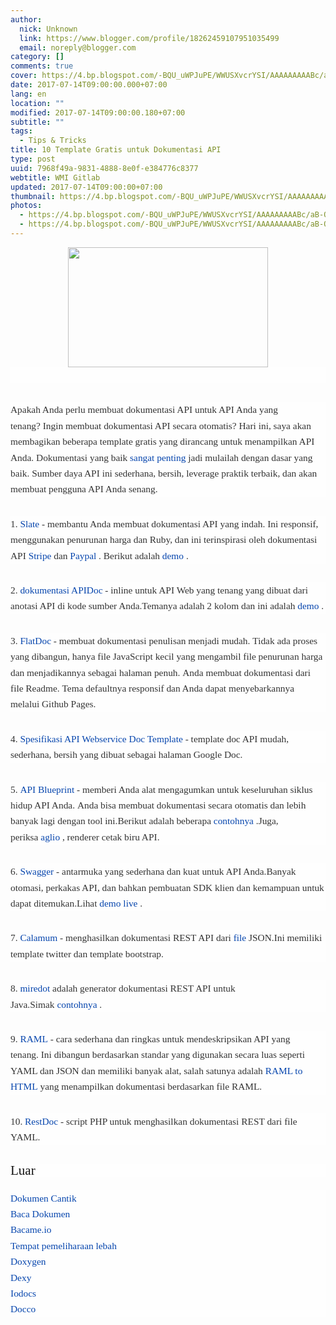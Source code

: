 ```yaml
---
author:
  nick: Unknown
  link: https://www.blogger.com/profile/18262459107951035499
  email: noreply@blogger.com
category: []
comments: true
cover: https://4.bp.blogspot.com/-BQU_uWPJuPE/WWUSXvcrYSI/AAAAAAAAABc/aB-OuOg_gfMhS2VUZUWkzeWq3UGOyKjkwCLcBGAs/s320/images.png
date: 2017-07-14T09:00:00.000+07:00
lang: en
location: ""
modified: 2017-07-14T09:00:00.180+07:00
subtitle: ""
tags:
  - Tips & Tricks
title: 10 Template Gratis untuk Dokumentasi API
type: post
uuid: 7968f49a-9831-4888-8e0f-e384776c8377
webtitle: WMI Gitlab
updated: 2017-07-14T09:00:00+07:00
thumbnail: https://4.bp.blogspot.com/-BQU_uWPJuPE/WWUSXvcrYSI/AAAAAAAAABc/aB-OuOg_gfMhS2VUZUWkzeWq3UGOyKjkwCLcBGAs/s320/images.png
photos:
  - https://4.bp.blogspot.com/-BQU_uWPJuPE/WWUSXvcrYSI/AAAAAAAAABc/aB-OuOg_gfMhS2VUZUWkzeWq3UGOyKjkwCLcBGAs/s320/images.png
  - https://4.bp.blogspot.com/-BQU_uWPJuPE/WWUSXvcrYSI/AAAAAAAAABc/aB-OuOg_gfMhS2VUZUWkzeWq3UGOyKjkwCLcBGAs/s320/images.png
---
```


<div class="separator" style="clear: both; text-align: center;"><a href="https://4.bp.blogspot.com/-BQU_uWPJuPE/WWUSXvcrYSI/AAAAAAAAABc/aB-OuOg_gfMhS2VUZUWkzeWq3UGOyKjkwCLcBGAs/s1600/images.png" imageanchor="1" style="margin-left: 1em; margin-right: 1em;" rel="noopener noreferer nofollow"><img border="0" data-original-height="297" data-original-width="495" height="192" src="https://4.bp.blogspot.com/-BQU_uWPJuPE/WWUSXvcrYSI/AAAAAAAAABc/aB-OuOg_gfMhS2VUZUWkzeWq3UGOyKjkwCLcBGAs/s320/images.png" width="320"></a></div><div style="background-color: #fefefe; color: #333333; font-family: &quot;Droid Serif&quot;, serif; font-size: 1.1em; line-height: 1.65em; margin-bottom: 30px;"><span class="notranslate"><br></span></div><div style="background-color: #fefefe; color: #333333; font-family: &quot;Droid Serif&quot;, serif; font-size: 1.1em; line-height: 1.65em; margin-bottom: 30px;"><span class="notranslate">Apakah Anda perlu membuat dokumentasi API untuk API Anda yang tenang?</span>&nbsp;<span class="notranslate">Ingin membuat dokumentasi API secara otomatis?</span>&nbsp;<span class="notranslate">Hari ini, saya akan membagikan beberapa template gratis yang dirancang untuk menampilkan API Anda.</span>&nbsp;<span class="notranslate">Dokumentasi yang baik&nbsp;<a href="http://translate.googleusercontent.com/translate_c?depth=3&amp;nv=1&amp;rurl=translate.google.com&amp;sl=auto&amp;sp=nmt4&amp;tl=id&amp;u=http://blog.parse.com/learn/engineering/designing-great-api-docs/&amp;usg=ALkJrhjJ9UzZxZkhpPMQKlUDm2XTtu_18g" style="color: #0645ad; text-decoration: none;" rel="noopener noreferer nofollow">sangat</a>&nbsp;<a href="http://translate.googleusercontent.com/translate_c?depth=3&amp;nv=1&amp;rurl=translate.google.com&amp;sl=auto&amp;sp=nmt4&amp;tl=id&amp;u=http://bradfults.com/the-best-api-documentation/&amp;usg=ALkJrhjAZ5taGcH8SV66OoOO2IxrxrGAXQ" style="color: #0645ad; text-decoration: none;" rel="noopener noreferer nofollow">penting</a>&nbsp;jadi mulailah dengan dasar yang baik.</span>&nbsp;<span class="notranslate">Sumber daya API ini sederhana, bersih, leverage praktik terbaik, dan akan membuat pengguna API Anda senang.</span><br><span id="more-5920"></span></div><div style="background-color: #fefefe; color: #333333; font-family: &quot;Droid Serif&quot;, serif; font-size: 1.1em; line-height: 1.65em; margin-bottom: 30px;"><span class="notranslate">1.&nbsp;<a href="https://translate.googleusercontent.com/translate_c?depth=3&amp;nv=1&amp;rurl=translate.google.com&amp;sl=auto&amp;sp=nmt4&amp;tl=id&amp;u=https://github.com/tripit/slate&amp;usg=ALkJrhg2pqJAWkh8cYlpVMJBHXHqfBIcJA" style="color: #0645ad; text-decoration: none;" rel="noopener noreferer nofollow">Slate</a>&nbsp;- membantu Anda membuat dokumentasi API yang indah.</span>&nbsp;<span class="notranslate">Ini responsif, menggunakan penurunan harga dan Ruby, dan ini terinspirasi oleh dokumentasi API&nbsp;<a href="https://translate.googleusercontent.com/translate_c?depth=3&amp;nv=1&amp;rurl=translate.google.com&amp;sl=auto&amp;sp=nmt4&amp;tl=id&amp;u=https://stripe.com/docs/api&amp;usg=ALkJrhjSV-y-SjG5iB3WJZq98z61San1gg" style="color: #0645ad; text-decoration: none;" rel="noopener noreferer nofollow">Stripe</a>&nbsp;dan&nbsp;<a href="https://translate.googleusercontent.com/translate_c?depth=3&amp;nv=1&amp;rurl=translate.google.com&amp;sl=auto&amp;sp=nmt4&amp;tl=id&amp;u=https://developer.paypal.com/webapps/developer/docs/api/&amp;usg=ALkJrhjo8sUOWHn_iReAuxbTCkeZvTK4Ng" style="color: #0645ad; text-decoration: none;" rel="noopener noreferer nofollow">Paypal</a>&nbsp;.</span>&nbsp;<span class="notranslate">Berikut adalah&nbsp;<a href="http://translate.googleusercontent.com/translate_c?depth=3&amp;nv=1&amp;rurl=translate.google.com&amp;sl=auto&amp;sp=nmt4&amp;tl=id&amp;u=http://tripit.github.io/slate/&amp;usg=ALkJrhgTwgSluipPsg4u47I_oMDuMyKmQA" style="color: #0645ad; text-decoration: none;" rel="noopener noreferer nofollow">demo</a>&nbsp;.</span></div><div style="background-color: #fefefe; color: #333333; font-family: &quot;Droid Serif&quot;, serif; font-size: 1.1em; line-height: 1.65em; margin-bottom: 30px;"><span class="notranslate">2.&nbsp;<a href="http://translate.googleusercontent.com/translate_c?depth=3&amp;nv=1&amp;rurl=translate.google.com&amp;sl=auto&amp;sp=nmt4&amp;tl=id&amp;u=http://apidocjs.com/&amp;usg=ALkJrhhUSOpJpvkVF7Q7z8zRiDfRcg92LA" style="color: #0645ad; text-decoration: none;" rel="noopener noreferer nofollow">dokumentasi APIDoc</a>&nbsp;- inline untuk API Web yang tenang yang dibuat dari anotasi API di kode sumber Anda.</span><span class="notranslate">Temanya adalah 2 kolom dan ini adalah&nbsp;<a href="http://translate.googleusercontent.com/translate_c?depth=3&amp;nv=1&amp;rurl=translate.google.com&amp;sl=auto&amp;sp=nmt4&amp;tl=id&amp;u=http://apidocjs.com/example_basic/&amp;usg=ALkJrhj2LclCD7E6CWJlVlnfs-PVNYY0OQ" style="color: #0645ad; text-decoration: none;" rel="noopener noreferer nofollow">demo</a>&nbsp;.</span></div><div style="background-color: #fefefe; color: #333333; font-family: &quot;Droid Serif&quot;, serif; font-size: 1.1em; line-height: 1.65em; margin-bottom: 30px;"><span class="notranslate">3.&nbsp;<a href="http://translate.googleusercontent.com/translate_c?depth=3&amp;nv=1&amp;rurl=translate.google.com&amp;sl=auto&amp;sp=nmt4&amp;tl=id&amp;u=http://ricostacruz.com/flatdoc/&amp;usg=ALkJrhhANuaQP1QCmcn2abvN8BiSU3e4WA" style="color: #0645ad; text-decoration: none;" rel="noopener noreferer nofollow">FlatDoc</a>&nbsp;- membuat dokumentasi penulisan menjadi mudah.</span>&nbsp;<span class="notranslate">Tidak ada proses yang dibangun, hanya file JavaScript kecil yang mengambil file penurunan harga dan menjadikannya sebagai halaman penuh.</span>&nbsp;<span class="notranslate">Anda membuat dokumentasi dari file Readme.</span>&nbsp;<span class="notranslate">Tema defaultnya responsif dan Anda dapat menyebarkannya melalui Github Pages.</span></div><div style="background-color: #fefefe; color: #333333; font-family: &quot;Droid Serif&quot;, serif; font-size: 1.1em; line-height: 1.65em; margin-bottom: 30px;"><span class="notranslate">4.&nbsp;<a href="https://translate.googleusercontent.com/translate_c?depth=3&amp;nv=1&amp;rurl=translate.google.com&amp;sl=auto&amp;sp=nmt4&amp;tl=id&amp;u=https://docs.google.com/document/d/1HSQ3Fe77hnthw8hizqvXJU-qGEPHavMkctvCCadkVbY/edit%3Fpli%3D1&amp;usg=ALkJrhgZxEA8U5wr2wPtWIDc55P9UQWQKg" style="color: #0645ad; text-decoration: none;" rel="noopener noreferer nofollow">Spesifikasi API Webservice Doc Template</a>&nbsp;- template doc API mudah, sederhana, bersih yang dibuat sebagai halaman Google Doc.</span></div><div style="background-color: #fefefe; color: #333333; font-family: &quot;Droid Serif&quot;, serif; font-size: 1.1em; line-height: 1.65em; margin-bottom: 30px;"><span class="notranslate">5.&nbsp;<a href="https://translate.googleusercontent.com/translate_c?depth=3&amp;nv=1&amp;rurl=translate.google.com&amp;sl=auto&amp;sp=nmt4&amp;tl=id&amp;u=https://apiblueprint.org/&amp;usg=ALkJrhhFhZ0fBMhVQ3g51g_wquHLdJ_kWA" style="color: #0645ad; text-decoration: none;" rel="noopener noreferer nofollow">API Blueprint</a>&nbsp;- memberi Anda alat mengagumkan untuk keseluruhan siklus hidup API Anda.</span>&nbsp;<span class="notranslate">Anda bisa membuat dokumentasi secara otomatis dan lebih banyak lagi dengan tool ini.</span><span class="notranslate">Berikut adalah beberapa&nbsp;<a href="https://translate.googleusercontent.com/translate_c?depth=3&amp;nv=1&amp;rurl=translate.google.com&amp;sl=auto&amp;sp=nmt4&amp;tl=id&amp;u=https://github.com/apiaryio/api-blueprint/tree/master/examples&amp;usg=ALkJrhiYYxOuE5Tp9tLD7W8p9KUwRoOxHw" style="color: #0645ad; text-decoration: none;" rel="noopener noreferer nofollow">contohnya</a>&nbsp;.</span><span class="notranslate">Juga, periksa&nbsp;<a href="https://translate.googleusercontent.com/translate_c?depth=3&amp;nv=1&amp;rurl=translate.google.com&amp;sl=auto&amp;sp=nmt4&amp;tl=id&amp;u=https://github.com/danielgtaylor/aglio&amp;usg=ALkJrhhhEcdRvYTIv_YHM_H-iuJ4VKs0wQ" style="color: #0645ad; text-decoration: none;" rel="noopener noreferer nofollow">aglio</a>&nbsp;, renderer cetak biru API.</span></div><div style="background-color: #fefefe; color: #333333; font-family: &quot;Droid Serif&quot;, serif; font-size: 1.1em; line-height: 1.65em; margin-bottom: 30px;"><span class="notranslate">6.&nbsp;<a href="http://translate.googleusercontent.com/translate_c?depth=3&amp;nv=1&amp;rurl=translate.google.com&amp;sl=auto&amp;sp=nmt4&amp;tl=id&amp;u=http://swagger.io/&amp;usg=ALkJrhjskTnMks78ZXeZ7E4FoL_FHfdMhQ" style="color: #0645ad; text-decoration: none;" rel="noopener noreferer nofollow">Swagger</a>&nbsp;- antarmuka yang sederhana dan kuat untuk API Anda.</span><span class="notranslate">Banyak otomasi, perkakas API, dan bahkan pembuatan SDK klien dan kemampuan untuk dapat ditemukan.</span><span class="notranslate">Lihat&nbsp;<a href="http://translate.googleusercontent.com/translate_c?depth=3&amp;nv=1&amp;rurl=translate.google.com&amp;sl=auto&amp;sp=nmt4&amp;tl=id&amp;u=http://petstore.swagger.io/&amp;usg=ALkJrhhb7GiytN9Yb2iPNqjsOYXN_48VLw" style="color: #0645ad; text-decoration: none;" rel="noopener noreferer nofollow">demo live</a>&nbsp;.</span></div><div style="background-color: #fefefe; color: #333333; font-family: &quot;Droid Serif&quot;, serif; font-size: 1.1em; line-height: 1.65em; margin-bottom: 30px;"><span class="notranslate">7.&nbsp;<a href="https://translate.googleusercontent.com/translate_c?depth=3&amp;nv=1&amp;rurl=translate.google.com&amp;sl=auto&amp;sp=nmt4&amp;tl=id&amp;u=https://github.com/malachheb/calamum&amp;usg=ALkJrhgW76gwP4ZyI9ZY-gWs0eKLZt_lKg" style="color: #0645ad; text-decoration: none;" rel="noopener noreferer nofollow">Calamum</a>&nbsp;- menghasilkan dokumentasi REST API dari&nbsp;<a href="https://github.com/malachheb/calamum/blob/master/sample/sample.json" style="color: #0645ad; text-decoration: none;" rel="noopener noreferer nofollow">file</a>&nbsp;JSON.</span><span class="notranslate">Ini memiliki template twitter dan template bootstrap.</span></div><div style="background-color: #fefefe; color: #333333; font-family: &quot;Droid Serif&quot;, serif; font-size: 1.1em; line-height: 1.65em; margin-bottom: 30px;"><span class="notranslate">8.&nbsp;<a href="http://translate.googleusercontent.com/translate_c?depth=3&amp;nv=1&amp;rurl=translate.google.com&amp;sl=auto&amp;sp=nmt4&amp;tl=id&amp;u=http://www.miredot.com/&amp;usg=ALkJrhiQFpqhQGjGwEHA1YKA8qTRIeKUOw" style="color: #0645ad; text-decoration: none;" rel="noopener noreferer nofollow">miredot</a>&nbsp;adalah generator dokumentasi REST API untuk Java.</span><span class="notranslate">Simak&nbsp;<a href="http://translate.googleusercontent.com/translate_c?depth=3&amp;nv=1&amp;rurl=translate.google.com&amp;sl=auto&amp;sp=nmt4&amp;tl=id&amp;u=http://www.miredot.com/exampledocs/&amp;usg=ALkJrhiCH-rTjbuFw9HUh8VqeydRfDA5jQ" style="color: #0645ad; text-decoration: none;" rel="noopener noreferer nofollow">contohnya</a>&nbsp;.</span></div><div style="background-color: #fefefe; color: #333333; font-family: &quot;Droid Serif&quot;, serif; font-size: 1.1em; line-height: 1.65em; margin-bottom: 30px;"><span class="notranslate">9.&nbsp;<a href="http://translate.googleusercontent.com/translate_c?depth=3&amp;nv=1&amp;rurl=translate.google.com&amp;sl=auto&amp;sp=nmt4&amp;tl=id&amp;u=http://raml.org/&amp;usg=ALkJrhgH27LcH6v3a1BI2Ga6iopWQI-jWg" style="color: #0645ad; text-decoration: none;" rel="noopener noreferer nofollow">RAML</a>&nbsp;- cara sederhana dan ringkas untuk mendeskripsikan API yang tenang.</span>&nbsp;<span class="notranslate">Ini dibangun berdasarkan standar yang digunakan secara luas seperti YAML dan JSON dan memiliki banyak alat, salah satunya adalah&nbsp;<a href="https://translate.googleusercontent.com/translate_c?depth=3&amp;nv=1&amp;rurl=translate.google.com&amp;sl=auto&amp;sp=nmt4&amp;tl=id&amp;u=https://github.com/kevinrenskers/raml2html&amp;usg=ALkJrhjQzOmOBQp-kVJY4GmIIxLT539ZLQ" style="color: #0645ad; text-decoration: none;" rel="noopener noreferer nofollow">RAML to HTML</a>&nbsp;yang menampilkan dokumentasi berdasarkan file RAML.</span></div><div style="background-color: #fefefe; color: #333333; font-family: &quot;Droid Serif&quot;, serif; font-size: 1.1em; line-height: 1.65em; margin-bottom: 30px;"><span class="notranslate">10.&nbsp;<a href="https://translate.googleusercontent.com/translate_c?depth=3&amp;nv=1&amp;rurl=translate.google.com&amp;sl=auto&amp;sp=nmt4&amp;tl=id&amp;u=https://github.com/rjha/restdoc&amp;usg=ALkJrhh4bYRMKCammvf2qXoNm_ab54_KHA" style="color: #0645ad; text-decoration: none;" rel="noopener noreferer nofollow">RestDoc</a>&nbsp;- script PHP untuk menghasilkan dokumentasi REST dari file YAML.</span></div><h3 style="background-color: #fefefe; color: #111111; font-family: &quot;Droid Serif&quot;, serif; font-size: 1.5em; font-weight: normal; line-height: 1em;"><span class="notranslate">Luar</span></h3><div style="background-color: #fefefe; color: #333333; font-family: &quot;Droid Serif&quot;, serif; font-size: 1.1em; line-height: 1.65em; margin-bottom: 30px;"><span class="notranslate"><a href="https://translate.googleusercontent.com/translate_c?depth=3&amp;nv=1&amp;rurl=translate.google.com&amp;sl=auto&amp;sp=nmt4&amp;tl=id&amp;u=https://github.com/PharkMillups/beautiful-docs&amp;usg=ALkJrhitJl7l0l8K0BuIGLQFTEJZdUQTkA" style="color: #0645ad; text-decoration: none;" rel="noopener noreferer nofollow">Dokumen Cantik</a></span><br><span class="notranslate"><a href="https://translate.googleusercontent.com/translate_c?depth=3&amp;nv=1&amp;rurl=translate.google.com&amp;sl=auto&amp;sp=nmt4&amp;tl=id&amp;u=https://readthedocs.org/&amp;usg=ALkJrhhSHE8mvY29JRJWkll4mth_ua-BfQ" style="color: #0645ad; text-decoration: none;" rel="noopener noreferer nofollow">Baca Dokumen</a></span><br><span class="notranslate"><a href="https://translate.googleusercontent.com/translate_c?depth=3&amp;nv=1&amp;rurl=translate.google.com&amp;sl=auto&amp;sp=nmt4&amp;tl=id&amp;u=https://readme.io/&amp;usg=ALkJrhigN4hds02JtQETOIqqIJN0LLo1kQ" style="color: #0645ad; text-decoration: none;" rel="noopener noreferer nofollow">Bacame.io</a></span><br><span class="notranslate"><a href="https://translate.googleusercontent.com/translate_c?depth=3&amp;nv=1&amp;rurl=translate.google.com&amp;sl=auto&amp;sp=nmt4&amp;tl=id&amp;u=https://apiary.io/&amp;usg=ALkJrhikv3TZ1I1SJHWchEU2sYw48-DoSw" style="color: #0645ad; text-decoration: none;" rel="noopener noreferer nofollow">Tempat pemeliharaan lebah</a></span><br><span class="notranslate"><a href="http://translate.googleusercontent.com/translate_c?depth=3&amp;nv=1&amp;rurl=translate.google.com&amp;sl=auto&amp;sp=nmt4&amp;tl=id&amp;u=http://www.stack.nl/~dimitri/doxygen/&amp;usg=ALkJrhiI_UDNbhHiqJPJMRu7pAHw9XbXfw" style="color: #0645ad; text-decoration: none;" rel="noopener noreferer nofollow">Doxygen</a></span><br><span class="notranslate"><a href="http://translate.googleusercontent.com/translate_c?depth=3&amp;nv=1&amp;rurl=translate.google.com&amp;sl=auto&amp;sp=nmt4&amp;tl=id&amp;u=http://www.dexy.it/&amp;usg=ALkJrhhj_R-cuKY2XTv6-IorfbHg0ZxKqg" style="color: #0645ad; text-decoration: none;" rel="noopener noreferer nofollow">Dexy</a></span><br><span class="notranslate"><a href="https://translate.googleusercontent.com/translate_c?depth=3&amp;nv=1&amp;rurl=translate.google.com&amp;sl=auto&amp;sp=nmt4&amp;tl=id&amp;u=https://github.com/mashery/iodocs&amp;usg=ALkJrhjY_DbJwgx1L478qe4TEk25CeaJ-Q" style="color: #0645ad; text-decoration: none;" rel="noopener noreferer nofollow">Iodocs</a></span><br><span class="notranslate"><a href="http://translate.googleusercontent.com/translate_c?depth=3&amp;nv=1&amp;rurl=translate.google.com&amp;sl=auto&amp;sp=nmt4&amp;tl=id&amp;u=http://jashkenas.github.io/docco/&amp;usg=ALkJrhjVKuFXB_Bab8wyJHmX0VEjoRCVLg" style="color: #0645ad; text-decoration: none;" rel="noopener noreferer nofollow">Docco</a></span></div>